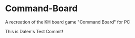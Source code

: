 # Command-Board
A recreation of the KH board game "Command Board" for PC

This is Dalen's Test Commit!